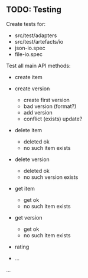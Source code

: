 ## TODO: Testing

Create tests for:
- src/test/adapters
-  src/test/artefacts/io
  - json-io.spec
  - file-io.spec  

Test all main API methods:
- create item
- create version
  - create first version
  - bad version (format?)
  - add version
  - conflict (exists) update?

- delete item
  - deleted ok
  - no such item exists
- delete version
  - deleted ok
  - no such version exists

- get item
  - get ok
  - no such item exists
 
- get version
  - get ok
  - no such item exists

- rating
- ...

...